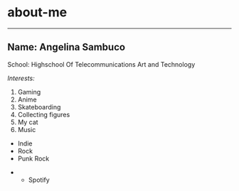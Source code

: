 # about-me
---
Name: **Angelina Sambuco**
---

School: Highschool Of Telecommunications Art and Technology


*Interests:*
1. Gaming 
2. Anime
3. Skateboarding
4. Collecting figures
5. My cat
6. Music
* Indie
* Rock
* Punk Rock
- * Spotify


